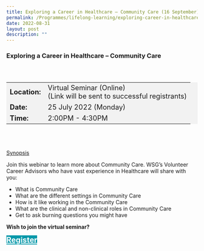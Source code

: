 ```yaml
---
title: Exploring a Career in Healthcare – Community Care (16 September)
permalink: /Programmes/lifelong-learning/exploring-career-in-healthcare/
date: 2022-08-31
layout: post
description: ""
---
```

### Exploring a Career in Healthcare – Community Care ###

<div style="padding:25px 0 0 0">
	<table  style="font-size:130%; background-color:#f2f2f2">
		<tbody>
			<tr>
				 <td><b>Location:</b></td><td>Virtual Seminar (Online)<br>(Link will be sent to successful registrants)</td>
			</tr>
			<tr>
			 <td><b>Date:</b> </td><td>25 July 2022 (Monday)</td>
			</tr>
			<tr>
				<td> <b>Time:</b> </td><td>2:00PM - 4:30PM</td>
			</tr>
		</tbody>
	</table>
<div>

<div style="padding:35px 0 0 0">
	<p><u>Synopsis</u></p>
	<p>Join this webinar to learn more about Community Care. WSG’s Volunteer Career Advisors who have vast experience in Healthcare will share with you:</p>
		<ul>
		<li>What is Community Care</li>
		<li>What are the different settings in Community Care</li>
		<li>How is it like working in the Community Care</li>
		<li>What are the clinical and non-clinical roles in Community Care</li>
		<li>Get to ask burning questions you might have</li>
	</ul>
</div>
<p><b>Wish to join the virtual seminar?</b></p>
<div>
	<a href="https://go.gov.sg/vs-250722" style="font-size:20px; width:35%; height:60px; background-color:#0899AA; color:white" class="bp-button"><b>Register</b></a>
</div>